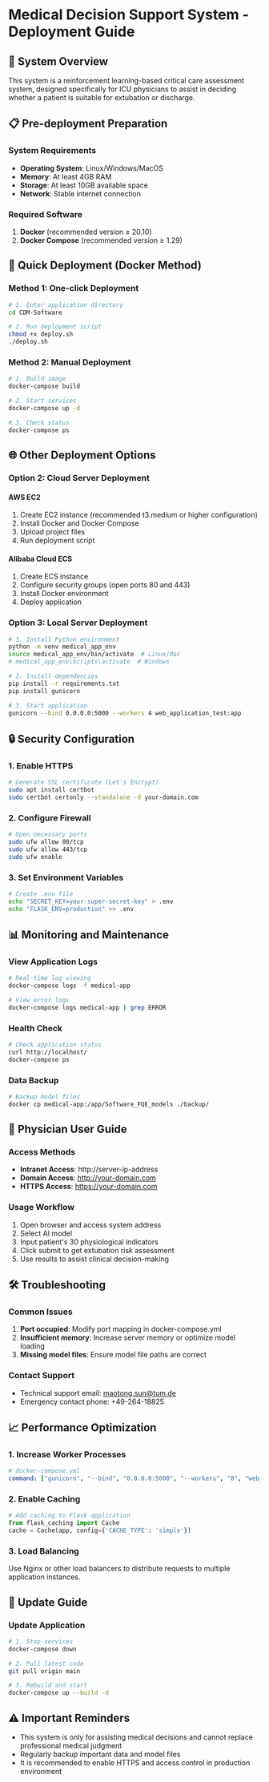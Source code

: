 # Medical Decision Support System - Deployment Guide

## 🏥 System Overview
This system is a reinforcement learning-based critical care assessment system, designed specifically for ICU physicians to assist in deciding whether a patient is suitable for extubation or discharge.

## 📋 Pre-deployment Preparation

### System Requirements
- **Operating System**: Linux/Windows/MacOS
- **Memory**: At least 4GB RAM
- **Storage**: At least 10GB available space
- **Network**: Stable internet connection

### Required Software
1. **Docker** (recommended version ≥ 20.10)
2. **Docker Compose** (recommended version ≥ 1.29)

## 🚀 Quick Deployment (Docker Method)

### Method 1: One-click Deployment
```bash
# 1. Enter application directory
cd CDM-Software

# 2. Run deployment script
chmod +x deploy.sh
./deploy.sh
```

### Method 2: Manual Deployment
```bash
# 1. Build image
docker-compose build

# 2. Start services
docker-compose up -d

# 3. Check status
docker-compose ps
```

## 🌐 Other Deployment Options

### Option 2: Cloud Server Deployment

#### AWS EC2
1. Create EC2 instance (recommended t3.medium or higher configuration)
2. Install Docker and Docker Compose
3. Upload project files
4. Run deployment script

#### Alibaba Cloud ECS
1. Create ECS instance
2. Configure security groups (open ports 80 and 443)
3. Install Docker environment
4. Deploy application

### Option 3: Local Server Deployment
```bash
# 1. Install Python environment
python -m venv medical_app_env
source medical_app_env/bin/activate  # Linux/Mac
# medical_app_env\Scripts\activate  # Windows

# 2. Install dependencies
pip install -r requirements.txt
pip install gunicorn

# 3. Start application
gunicorn --bind 0.0.0.0:5000 --workers 4 web_application_test:app
```

## 🔒 Security Configuration

### 1. Enable HTTPS
```bash
# Generate SSL certificate (Let's Encrypt)
sudo apt install certbot
sudo certbot certonly --standalone -d your-domain.com
```

### 2. Configure Firewall
```bash
# Open necessary ports
sudo ufw allow 80/tcp
sudo ufw allow 443/tcp
sudo ufw enable
```

### 3. Set Environment Variables
```bash
# Create .env file
echo "SECRET_KEY=your-super-secret-key" > .env
echo "FLASK_ENV=production" >> .env
```

## 📊 Monitoring and Maintenance

### View Application Logs
```bash
# Real-time log viewing
docker-compose logs -f medical-app

# View error logs
docker-compose logs medical-app | grep ERROR
```

### Health Check
```bash
# Check application status
curl http://localhost/
docker-compose ps
```

### Data Backup
```bash
# Backup model files
docker cp medical-app:/app/Software_FQE_models ./backup/
```

## 🏥 Physician User Guide

### Access Methods
- **Intranet Access**: http://server-ip-address
- **Domain Access**: http://your-domain.com
- **HTTPS Access**: https://your-domain.com

### Usage Workflow
1. Open browser and access system address
2. Select AI model
3. Input patient's 30 physiological indicators
4. Click submit to get extubation risk assessment
5. Use results to assist clinical decision-making

## 🛠️ Troubleshooting

### Common Issues
1. **Port occupied**: Modify port mapping in docker-compose.yml
2. **Insufficient memory**: Increase server memory or optimize model loading
3. **Missing model files**: Ensure model file paths are correct

### Contact Support
- Technical support email: maotong.sun@tum.de
- Emergency contact phone: +49-264-18825

## 📈 Performance Optimization

### 1. Increase Worker Processes
```yaml
# docker-compose.yml
command: ["gunicorn", "--bind", "0.0.0.0:5000", "--workers", "8", "web_application_test:app"]
```

### 2. Enable Caching
```python
# Add caching to Flask application
from flask_caching import Cache
cache = Cache(app, config={'CACHE_TYPE': 'simple'})
```

### 3. Load Balancing
Use Nginx or other load balancers to distribute requests to multiple application instances.

## 📝 Update Guide

### Update Application
```bash
# 1. Stop services
docker-compose down

# 2. Pull latest code
git pull origin main

# 3. Rebuild and start
docker-compose up --build -d
```

## ⚠️ Important Reminders
- This system is only for assisting medical decisions and cannot replace professional medical judgment
- Regularly backup important data and model files
- It is recommended to enable HTTPS and access control in production environment 